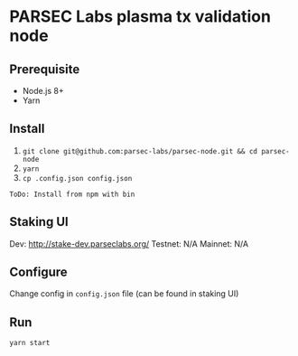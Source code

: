 # PARSEC Labs plasma tx validation node

## Prerequisite

- Node.js 8+
- Yarn

## Install

1. `git clone git@github.com:parsec-labs/parsec-node.git && cd parsec-node`
2. `yarn`
3. `cp .config.json config.json`

```
ToDo: Install from npm with bin
```

## Staking UI

Dev: http://stake-dev.parseclabs.org/
Testnet: N/A
Mainnet: N/A

## Configure

Change config in `config.json` file (can be found in staking UI)

## Run

`yarn start`

